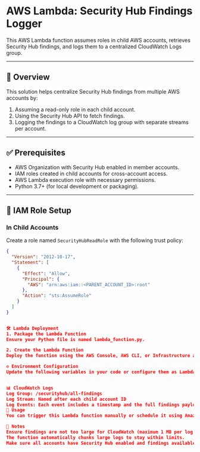 # AWS Lambda: Security Hub Findings Logger

This AWS Lambda function assumes roles in child AWS accounts, retrieves Security Hub findings, and logs them to a centralized CloudWatch Logs group.

---

## 🧩 Overview

This solution helps centralize Security Hub findings from multiple AWS accounts by:
1. Assuming a read-only role in each child account.
2. Using the Security Hub API to fetch findings.
3. Logging the findings to a CloudWatch log group with separate streams per account.

---

## ✅ Prerequisites

- AWS Organization with Security Hub enabled in member accounts.
- IAM roles created in child accounts for cross-account access.
- AWS Lambda execution role with necessary permissions.
- Python 3.7+ (for local development or packaging).

---

## 🔐 IAM Role Setup

### In Child Accounts

Create a role named `SecurityHubReadRole` with the following trust policy:

```json
{
  "Version": "2012-10-17",
  "Statement": [
    {
      "Effect": "Allow",
      "Principal": {
        "AWS": "arn:aws:iam::<PARENT_ACCOUNT_ID>:root"
      },
      "Action": "sts:AssumeRole"
    }
  ]
}


🛠️ Lambda Deployment
1. Package the Lambda Function
Ensure your Python file is named lambda_function.py.

2. Create the Lambda Function
Deploy the function using the AWS Console, AWS CLI, or Infrastructure as Code tools like CloudFormation or Terraform.

⚙️ Environment Configuration
Update the following variables in your code or configure them as Lambda environment variables:


📊 CloudWatch Logs
Log Group: /securityhub/all-findings
Log Stream: Named after each child account ID
Log Events: Each event includes a timestamp and the full findings payload (automatically chunked if too large)
🚀 Usage
You can trigger this Lambda function manually or schedule it using Amazon EventBridge (e.g., every 6 hours).

📌 Notes
Ensure findings are not too large for CloudWatch (maximum 1 MB per log event).
The function automatically chunks large logs to stay within limits.
Make sure all accounts have Security Hub enabled and findings available.
